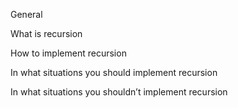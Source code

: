 General

What is recursion

How to implement recursion

In what situations you should implement recursion

In what situations you shouldn’t implement recursion
